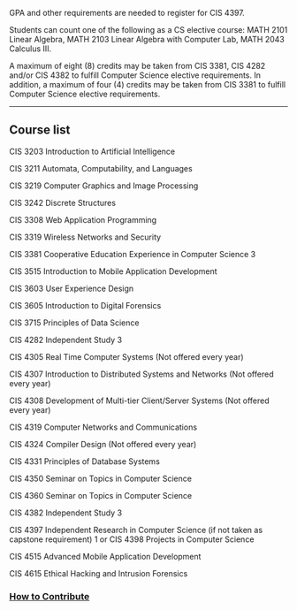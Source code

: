 
GPA and other requirements are needed to register for CIS 4397.

	
Students can count one of the following as a CS elective course: MATH 2101 Linear Algebra, MATH 2103 Linear Algebra with Computer Lab, MATH 2043 Calculus III.


A maximum of eight (8) credits may be taken from CIS 3381, CIS 4282 and/or CIS 4382 to fulfill Computer Science elective requirements. In addition, a maximum of four (4) credits may be taken from CIS 3381 to fulfill Computer Science elective requirements. 

-----------------------
## Course list
CIS 3203
Introduction to Artificial Intelligence	

CIS 3211
Automata, Computability, and Languages	

CIS 3219
Computer Graphics and Image Processing	

CIS 3242
Discrete Structures	

CIS 3308
Web Application Programming	

CIS 3319
Wireless Networks and Security	

CIS 3381
Cooperative Education Experience in Computer Science 3	

CIS 3515
Introduction to Mobile Application Development	

CIS 3603
User Experience Design	

CIS 3605
Introduction to Digital Forensics	

CIS 3715
Principles of Data Science	

CIS 4282
Independent Study 3	

CIS 4305
Real Time Computer Systems (Not offered every year)	

CIS 4307
Introduction to Distributed Systems and Networks (Not offered 
every year)	

CIS 4308
Development of Multi-tier Client/Server Systems (Not offered every year)	

CIS 4319
Computer Networks and Communications	

CIS 4324
Compiler Design (Not offered every year)	

CIS 4331
Principles of Database Systems	

CIS 4350
Seminar on Topics in Computer Science	

CIS 4360
Seminar on Topics in Computer Science	

CIS 4382
Independent Study 3	

CIS 4397
Independent Research in Computer Science (if not taken as 
capstone requirement) 1	
or CIS 4398
Projects in Computer Science

CIS 4515
Advanced Mobile Application Development	

CIS 4615
Ethical Hacking and Intrusion Forensics

### [How to Contribute](https://github.com/Vaporjawn/Temple-University-Computer-Science-Resources/blob/master/contributing.md)